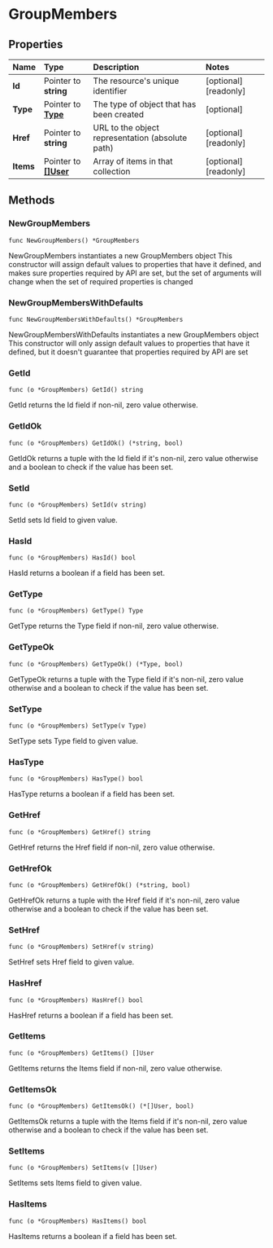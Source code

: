 # GroupMembers

## Properties

| Name | Type | Description | Notes |
| :--- | :--- | :--- | :--- |
| **Id** | Pointer to **string** | The resource's unique identifier | \[optional\] \[readonly\] |
| **Type** | Pointer to [**Type**](type.md) | The type of object that has been created | \[optional\] |
| **Href** | Pointer to **string** | URL to the object representation \(absolute path\) | \[optional\] \[readonly\] |
| **Items** | Pointer to [**\[\]User**](user.md) | Array of items in that collection | \[optional\] \[readonly\] |

## Methods

### NewGroupMembers

`func NewGroupMembers() *GroupMembers`

NewGroupMembers instantiates a new GroupMembers object This constructor will assign default values to properties that have it defined, and makes sure properties required by API are set, but the set of arguments will change when the set of required properties is changed

### NewGroupMembersWithDefaults

`func NewGroupMembersWithDefaults() *GroupMembers`

NewGroupMembersWithDefaults instantiates a new GroupMembers object This constructor will only assign default values to properties that have it defined, but it doesn't guarantee that properties required by API are set

### GetId

`func (o *GroupMembers) GetId() string`

GetId returns the Id field if non-nil, zero value otherwise.

### GetIdOk

`func (o *GroupMembers) GetIdOk() (*string, bool)`

GetIdOk returns a tuple with the Id field if it's non-nil, zero value otherwise and a boolean to check if the value has been set.

### SetId

`func (o *GroupMembers) SetId(v string)`

SetId sets Id field to given value.

### HasId

`func (o *GroupMembers) HasId() bool`

HasId returns a boolean if a field has been set.

### GetType

`func (o *GroupMembers) GetType() Type`

GetType returns the Type field if non-nil, zero value otherwise.

### GetTypeOk

`func (o *GroupMembers) GetTypeOk() (*Type, bool)`

GetTypeOk returns a tuple with the Type field if it's non-nil, zero value otherwise and a boolean to check if the value has been set.

### SetType

`func (o *GroupMembers) SetType(v Type)`

SetType sets Type field to given value.

### HasType

`func (o *GroupMembers) HasType() bool`

HasType returns a boolean if a field has been set.

### GetHref

`func (o *GroupMembers) GetHref() string`

GetHref returns the Href field if non-nil, zero value otherwise.

### GetHrefOk

`func (o *GroupMembers) GetHrefOk() (*string, bool)`

GetHrefOk returns a tuple with the Href field if it's non-nil, zero value otherwise and a boolean to check if the value has been set.

### SetHref

`func (o *GroupMembers) SetHref(v string)`

SetHref sets Href field to given value.

### HasHref

`func (o *GroupMembers) HasHref() bool`

HasHref returns a boolean if a field has been set.

### GetItems

`func (o *GroupMembers) GetItems() []User`

GetItems returns the Items field if non-nil, zero value otherwise.

### GetItemsOk

`func (o *GroupMembers) GetItemsOk() (*[]User, bool)`

GetItemsOk returns a tuple with the Items field if it's non-nil, zero value otherwise and a boolean to check if the value has been set.

### SetItems

`func (o *GroupMembers) SetItems(v []User)`

SetItems sets Items field to given value.

### HasItems

`func (o *GroupMembers) HasItems() bool`

HasItems returns a boolean if a field has been set.


